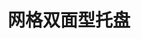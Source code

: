 ---
title: "网格双面型托盘"
description: "装载性能强，稳定性好"
image : "images/products/open-2/re-main.jpg"
bg_image: "images/feature-bg.jpg"
product_categories: ["网格双面型托盘"]
weight: 4
type: "products"
products:
  enable: true
  items:
    - name: "网格双面型-1111"
      specs: "尺寸:110*110*14cm | 动载:吨"
      image: "images/products/open-2/re-1111.jpg" 

    - name: "网格双面型-1210"
      specs: "尺寸:120*100*14cm | 动载:2吨"
      image: "images/products/open-2/re-1210.jpg" 

    - name: "网格双面型-1211"
      specs: "尺寸:120*110*14cm | 动载:2吨"
      image: "images/products/open-2/re-1211.jpg" 
    
    - name: "网格双面型-1212"
      specs: "尺寸:120*120*14cm | 动载:2吨"
      image: "images/products/open-2/re-1212.jpg" 

    - name: "网格双面型-1311"
      specs: "尺寸:130*110*14cm | 动载:2吨"
      image: "images/products/open-2/re-1311.jpg" 

    - name: "网格双面型-1412"
      specs: "尺寸:140*120*14cm | 动载:2吨"
      image: "images/products/open-2/re-1412.jpg" 
       
    - name: "网格双面型-1512"
      specs: "尺寸:150*120*14cm | 动载:2吨"
      image: "images/products/open-2/re-1512.jpg" 
    
    - name: "网格双面型-1513"
      specs: "尺寸:150*130*14cm | 动载:2吨"
      image: "images/products/open-2/re-1513.jpg" 

    - name: "网格双面型-1614"
      specs: "尺寸:160*140*14cm | 动载:2吨"
      image: "images/products/open-2/re-1614.jpg" 
---